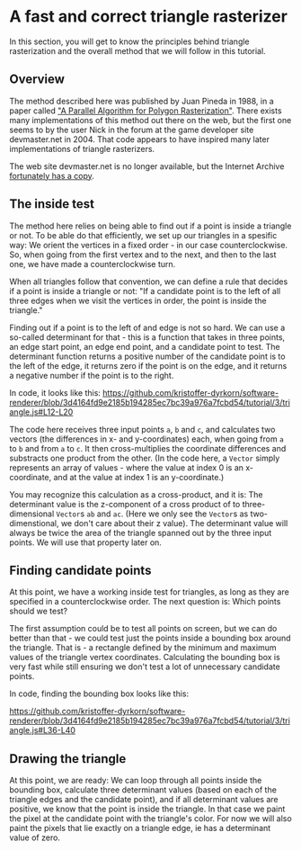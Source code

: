 # A fast and correct triangle rasterizer

In this section, you will get to know the principles behind triangle rasterization and the overall method that we will follow in this tutorial. 

## Overview

The method described here was published by Juan Pineda in 1988, in a paper called ["A Parallel Algorithm for Polygon Rasterization"](https://www.cs.drexel.edu/~david/Classes/Papers/comp175-06-pineda.pdf). There exists many implementations of this method out there on the web, but the first one seems to by the user Nick in the forum at the game developer site devmaster.net in 2004. That code appears to have inspired many later implementations of triangle rasterizers.

The web site devmaster.net is no longer available, but the Internet Archive [fortunately has a copy](https://web.archive.org/web/20120220025947/http://devmaster.net/forums/topic/1145-advanced-rasterization/). 


## The inside test

The method here relies on being able to find out if a point is inside a triangle or not. To be able do that efficiently, we set up our triangles in a spesific way: We orient the vertices in a fixed order - in our case counterclockwise. So, when going from the first vertex and to the next, and then to the last one, we have made a counterclockwise turn.

When all triangles follow that convention, we can define a rule that decides if a point is inside a triangle or not: "If a candidate point is to the left of all three edges when we visit the vertices in order, the point is inside the triangle." 

Finding out if a point is to the left of and edge is not so hard. We can use a so-called determinant for that - this is a function that takes in three points, an edge start point, an edge end point, and a candidate point to test. The determinant function returns a positive number of the candidate point is to the left of the edge, it returns zero if the point is on the edge, and it returns a negative number if the point is to the right.

In code, it looks like this:
https://github.com/kristoffer-dyrkorn/software-renderer/blob/3d4164fd9e2185b194285ec7bc39a976a7fcbd54/tutorial/3/triangle.js#L12-L20

The code here receives three input points `a`, `b` and `c`, and calculates two vectors (the differences in x- and y-coordinates) each, when going from `a` to `b` and from `a` to `c`. It then cross-multiplies the coordinate differences and substracts one product from the other. (In the code here, a `Vector` simply represents an array of values - where the value at index 0 is an x-coordinate, and at the value at index 1 is an y-coordinate.)

You may recognize this calculation as a cross-product, and it is: The determinant value is the z-component of a cross product of to three-dimensional `Vector`s `ab` and `ac`. (Here we only see the `Vector`s as two-dimenstional, we don't care about their z value). The determinant value will always be twice the area of the triangle spanned out by the three input points. We will use that property later on.

## Finding candidate points

At this point, we have a working inside test for triangles, as long as they are specified in a counterclockwise order. The next question is: Which points should we test?

The first assumption could be to test all points on screen, but we can do better than that - we could test just the points inside a bounding box around the triangle. That is - a rectangle defined by the minimum and maximum values of the triangle vertex coordinates. Calculating the bounding box is very fast while still ensuring we don't test a lot of unnecessary candidate points.

In code, finding the bounding box looks like this:

https://github.com/kristoffer-dyrkorn/software-renderer/blob/3d4164fd9e2185b194285ec7bc39a976a7fcbd54/tutorial/3/triangle.js#L36-L40

## Drawing the triangle

At this point, we are ready: We can loop through all points inside the bounding box, calculate three determinant values (based on each of the triangle edges and the candidate point), and if all determinant values are positive, we know that the point is inside the triangle. In that case we paint the pixel at the candidate point with the triangle's color. For now we will also paint the pixels that lie exactly on a triangle edge, ie has a determinant value of zero.
